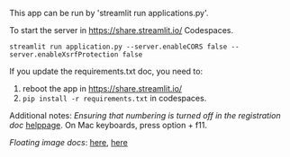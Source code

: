 This app can be run by 'streamlit run applications.py'. 

To start the server in https://share.streamlit.io/ Codespaces.

``` 
streamlit run application.py --server.enableCORS false --server.enableXsrfProtection false
``` 

If you update the requirements.txt doc, you need to: 
1) reboot the app in https://share.streamlit.io/
2) `pip install -r requirements.txt` in codespaces. 

Additional notes: 
*Ensuring that numbering is turned off in the registration doc* [helppage](https://wordribbon.tips.net/T010248_Converting_Automatic_Numbering_to_Manual_Numbering.html). On Mac keyboards, press option + f11.

*Floating image docs*: [here](https://github.com/python-openxml/python-docx/issues/159), [here](https://github.com/python-openxml/python-docx/issues/216)


